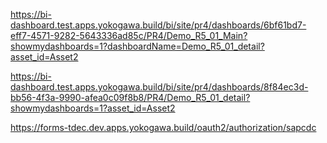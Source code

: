https://bi-dashboard.test.apps.yokogawa.build/bi/site/pr4/dashboards/6bf61bd7-eff7-4571-9282-5643336ad85c/PR4/Demo_R5_01_Main?showmydashboards=1?dashboardName=Demo_R5_01_detail?asset_id=Asset2

https://bi-dashboard.test.apps.yokogawa.build/bi/site/pr4/dashboards/8f84ec3d-bb56-4f3a-9990-afea0c09f8b8/PR4/Demo_R5_01_detail?showmydashboards=1?asset_id=Asset2


https://forms-tdec.dev.apps.yokogawa.build/oauth2/authorization/sapcdc